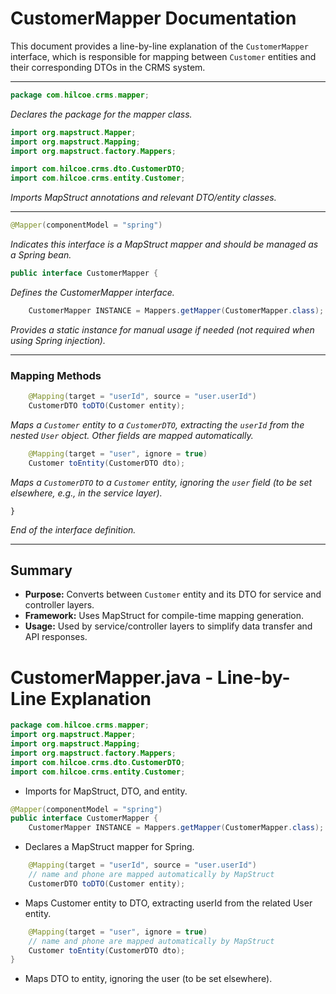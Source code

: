 # CustomerMapper Documentation

This document provides a line-by-line explanation of the `CustomerMapper` interface, which is responsible for mapping between `Customer` entities and their corresponding DTOs in the CRMS system.

---

```java
package com.hilcoe.crms.mapper;
```
*Declares the package for the mapper class.*

```java
import org.mapstruct.Mapper;
import org.mapstruct.Mapping;
import org.mapstruct.factory.Mappers;

import com.hilcoe.crms.dto.CustomerDTO;
import com.hilcoe.crms.entity.Customer;
```
*Imports MapStruct annotations and relevant DTO/entity classes.*

---

```java
@Mapper(componentModel = "spring")
```
*Indicates this interface is a MapStruct mapper and should be managed as a Spring bean.*

```java
public interface CustomerMapper {
```
*Defines the CustomerMapper interface.*

```java
    CustomerMapper INSTANCE = Mappers.getMapper(CustomerMapper.class);
```
*Provides a static instance for manual usage if needed (not required when using Spring injection).* 

---

### Mapping Methods

```java
    @Mapping(target = "userId", source = "user.userId")
    CustomerDTO toDTO(Customer entity);
```
*Maps a `Customer` entity to a `CustomerDTO`, extracting the `userId` from the nested `User` object. Other fields are mapped automatically.*

```java
    @Mapping(target = "user", ignore = true)
    Customer toEntity(CustomerDTO dto);
```
*Maps a `CustomerDTO` to a `Customer` entity, ignoring the `user` field (to be set elsewhere, e.g., in the service layer).* 

```
}
```
*End of the interface definition.*

---

## Summary
- **Purpose:** Converts between `Customer` entity and its DTO for service and controller layers.
- **Framework:** Uses MapStruct for compile-time mapping generation.
- **Usage:** Used by service/controller layers to simplify data transfer and API responses.

# CustomerMapper.java - Line-by-Line Explanation

```java
package com.hilcoe.crms.mapper;
import org.mapstruct.Mapper;
import org.mapstruct.Mapping;
import org.mapstruct.factory.Mappers;
import com.hilcoe.crms.dto.CustomerDTO;
import com.hilcoe.crms.entity.Customer;
```
- Imports for MapStruct, DTO, and entity.

```java
@Mapper(componentModel = "spring")
public interface CustomerMapper {
    CustomerMapper INSTANCE = Mappers.getMapper(CustomerMapper.class);
```
- Declares a MapStruct mapper for Spring.

```java
    @Mapping(target = "userId", source = "user.userId")
    // name and phone are mapped automatically by MapStruct
    CustomerDTO toDTO(Customer entity);
```
- Maps Customer entity to DTO, extracting userId from the related User entity.

```java
    @Mapping(target = "user", ignore = true)
    // name and phone are mapped automatically by MapStruct
    Customer toEntity(CustomerDTO dto);
}
```
- Maps DTO to entity, ignoring the user (to be set elsewhere).